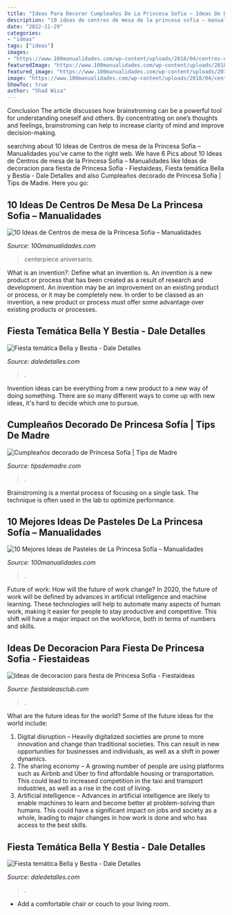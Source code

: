```yaml
---
title: "Ideas Para Decorar Cumpleaños De La Princesa Sofia ~ Ideas De Decoracion Para Fiesta De Princesa Sofia"
description: "10 ideas de centros de mesa de la princesa sofia – manualidades"
date: "2022-11-29"
categories:
- "ideas"
tags: ["ideas"]
images:
- "https://www.100manualidades.com/wp-content/uploads/2018/04/centros-de-mesa-de-la-princesa-sofia-10.jpg"
featuredImage: "https://www.100manualidades.com/wp-content/uploads/2018/04/centros-de-mesa-de-la-princesa-sofia-10.jpg"
featured_image: "https://www.100manualidades.com/wp-content/uploads/2018/04/pasteles-de-la-princesa-sofia-4.jpg"
image: "https://www.100manualidades.com/wp-content/uploads/2018/04/centros-de-mesa-de-la-princesa-sofia-10.jpg"
ShowToc: true
author: "Shad Wiza"
---
```



Conclusion
The article discusses how brainstroming can be a powerful tool for understanding oneself and others. By concentrating on one’s thoughts and feelings, brainstroming can help to increase clarity of mind and improve decision-making.

	

		
searching about 10 Ideas de Centros de mesa de la Princesa Sofia – Manualidades you've came to the right web. We have 6 Pics about 10 Ideas de Centros de mesa de la Princesa Sofia – Manualidades like Ideas de decoracion para fiesta de Princesa Sofia - Fiestaideas, Fiesta temática Bella y Bestia - Dale Detalles and also Cumpleaños decorado de Princesa Sofía | Tips de Madre. Here you go:
		
    
## 10 Ideas De Centros De Mesa De La Princesa Sofia – Manualidades

<img loading=lazy src="https://www.100manualidades.com/wp-content/uploads/2018/04/centros-de-mesa-de-la-princesa-sofia-10.jpg" onerror="this.onerror=null;this.src='https://tse4.mm.bing.net/th?id=OIP.cLf9zPL1xR7Ml6hhatZC-QHaJ4&amp;pid=15.1';" alt="10 Ideas de Centros de mesa de la Princesa Sofia – Manualidades">

_Source: 100manualidades.com_

>centerpiece aniversario. 

	

What is an invention?: Define what an invention is.
An invention is a new product or process that has been created as a result of research and development. An invention may be an improvement on an existing product or process, or it may be completely new. In order to be classed as an invention, a new product or process must offer some advantage over existing products or processes.

    
## Fiesta Temática Bella Y Bestia - Dale Detalles

<img loading=lazy src="https://i1.wp.com/www.daledetalles.com/wp-content/uploads/2016/01/22.jpg" onerror="this.onerror=null;this.src='https://tse1.mm.bing.net/th?id=OIP.UU21_CguMvBH2QZj7ZnD5wHaJ4&amp;pid=15.1';" alt="Fiesta temática Bella y Bestia - Dale Detalles">

_Source: daledetalles.com_

>. 

	

Invention ideas can be everything from a new product to a new way of doing something. There are so many different ways to come up with new ideas, it's hard to decide which one to pursue.

    
## Cumpleaños Decorado De Princesa Sofía | Tips De Madre

<img loading=lazy src="http://tipsdemadre.com/wp-content/uploads/2015/03/fiesta-sofia.jpg" onerror="this.onerror=null;this.src='https://tse4.mm.bing.net/th?id=OIP.B3sOeMkCZFnQ1U4mE9tlDwHaM-&amp;pid=15.1';" alt="Cumpleaños decorado de Princesa Sofía | Tips de Madre">

_Source: tipsdemadre.com_

>. 

	

Brainstroming is a mental process of focusing on a single task. The technique is often used in the lab to optimize performance.

    
## 10 Mejores Ideas De Pasteles De La Princesa Sofía – Manualidades

<img loading=lazy src="https://www.100manualidades.com/wp-content/uploads/2018/04/pasteles-de-la-princesa-sofia-4.jpg" onerror="this.onerror=null;this.src='https://tse1.mm.bing.net/th?id=OIP.KGUhpZ-SGEl7goxTrKoTFAHaMS&amp;pid=15.1';" alt="10 Mejores Ideas de Pasteles de La Princesa Sofía – Manualidades">

_Source: 100manualidades.com_

>. 

	

Future of work: How will the future of work change?
In 2020, the future of work will be defined by advances in artificial intelligence and machine learning. These technologies will help to automate many aspects of human work, making it easier for people to stay productive and competitive. This shift will have a major impact on the workforce, both in terms of numbers and skills.

    
## Ideas De Decoracion Para Fiesta De Princesa Sofia - Fiestaideas

<img loading=lazy src="http://i0.wp.com/www.fiestaideasclub.com/wp-content/uploads/2014/07/fiesta-de-Princesa-Sofia.jpg?fit=480%2C640" onerror="this.onerror=null;this.src='https://tse2.mm.bing.net/th?id=OIP.x0SZgT2xzumkoZoi_friUAHaJ4&amp;pid=15.1';" alt="Ideas de decoracion para fiesta de Princesa Sofia - Fiestaideas">

_Source: fiestaideasclub.com_

>. 

	

What are the future ideas for the world?
Some of the future ideas for the world include:
1. Digital disruption – Heavily digitalized societies are prone to more innovation and change than traditional societies. This can result in new opportunities for businesses and individuals, as well as a shift in power dynamics.
2. The sharing economy – A growing number of people are using platforms such as Airbnb and Uber to find affordable housing or transportation. This could lead to increased competition in the taxi and transport industries, as well as a rise in the cost of living.
3. Artificial intelligence – Advances in artificial intelligence are likely to enable machines to learn and become better at problem-solving than humans. This could have a significant impact on jobs and society as a whole, leading to major changes in how work is done and who has access to the best skills.

    
## Fiesta Temática Bella Y Bestia - Dale Detalles

<img loading=lazy src="https://i1.wp.com/www.daledetalles.com/wp-content/uploads/2016/01/6.jpg" onerror="this.onerror=null;this.src='https://tse4.mm.bing.net/th?id=OIP.dva2PqtkhrURLU5n1BpJjwHaJ4&amp;pid=15.1';" alt="Fiesta temática Bella y Bestia - Dale Detalles">

_Source: daledetalles.com_

>. 

	

- Add a comfortable chair or couch to your living room.

